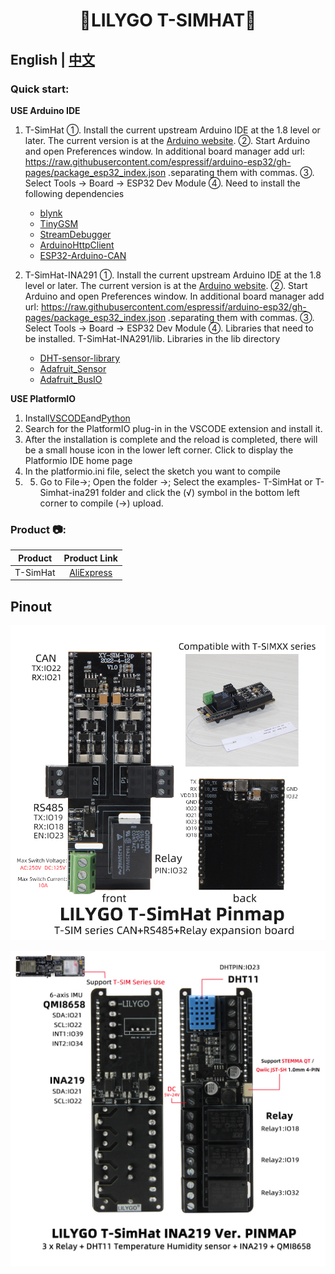 <h1 align = "center">🌟LILYGO T-SIMHAT🌟</h1>

## **English | [中文](./README_CN.MD)**



<h3 align = "left">Quick start:</h3>

**USE Arduino IDE**

1. T-SimHat
①. Install the current upstream Arduino IDE at the 1.8 level or later. The current version is at the [Arduino website](http://www.arduino.cc/en/main/software).
②. Start Arduino and open Preferences window. In additional board manager add url: https://raw.githubusercontent.com/espressif/arduino-esp32/gh-pages/package_esp32_index.json .separating them with commas.
③. Select Tools -> Board -> ESP32 Dev Module
④. Need to install the following dependencies
     - [blynk](https://github.com/blynkkk/blynk-library)
     - [TinyGSM](https://github.com/vshymanskyy/TinyGSM)
     - [StreamDebugger](https://github.com/vshymanskyy/StreamDebugger)
     - [ArduinoHttpClient](https://github.com/ricemices/ArduinoHttpClient)
     - [ESP32-Arduino-CAN](https://github.com/miwagner/ESP32-Arduino-CAN)

2. T-SimHat-INA291
①. Install the current upstream Arduino IDE at the 1.8 level or later. The current version is at the [Arduino website](http://www.arduino.cc/en/main/software).
②. Start Arduino and open Preferences window. In additional board manager add url: https://raw.githubusercontent.com/espressif/arduino-esp32/gh-pages/package_esp32_index.json .separating them with commas.
③. Select Tools -> Board -> ESP32 Dev Module
④. Libraries that need to be installed.   T-SimHat-INA291/lib.   Libraries in the lib directory
     - [DHT-sensor-library](https://github.com/adafruit/DHT-sensor-library.git)
     - [Adafruit_Sensor](https://github.com/adafruit/Adafruit_Sensor.git)
     - [Adafruit_BusIO](https://github.com/adafruit/Adafruit_BusIO)


**USE PlatformIO**

1. Install[VSCODE](https://code.visualstudio.com/)and[Python](https://www.python.org/)
2. Search for the PlatformIO plug-in in the VSCODE extension and install it.
3. After the installation is complete and the reload is completed, there will be a small house icon in the lower left corner. Click to display the Platformio IDE home page
4. In the platformio.ini file, select the sketch you want to compile 
5. 5. Go to File->; Open the folder ->; Select the examples- T-SimHat or T-Simhat-ina291 folder and click the (√) symbol in the bottom left corner to compile (→) upload.


<h3 align = "left">Product 📷:</h3>

| Product  | Product  Link  |
| :------: | :------------: |
| T-SimHat | [AliExpress]() |



## Pinout

![](image/T-SimHat_EN.jpg)


![](image/T-SimHat_INA219.jpg)


